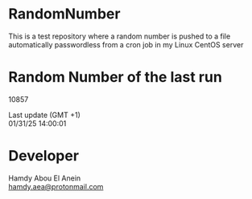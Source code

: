 # RandomNumber    
This is a test repository where a random number is pushed to a file automatically passwordless from a cron job in my Linux CentOS server    
# Random Number of the last run   
10857
      
Last update (GMT +1)    
01/31/25 14:00:01
# Developer    
Hamdy Abou El Anein   
hamdy.aea@protonmail.com
